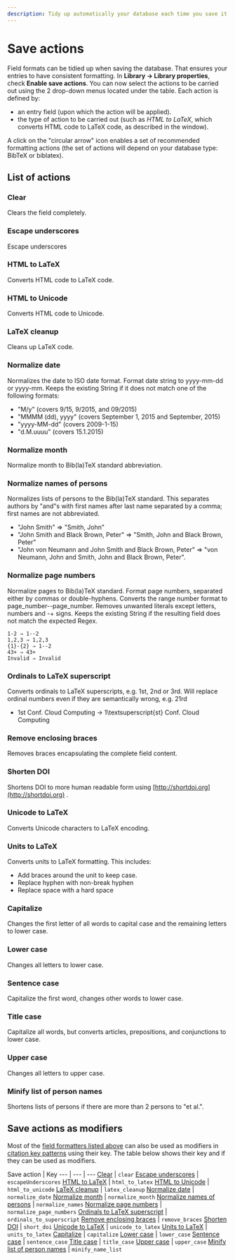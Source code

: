 ```yaml
---
description: Tidy up automatically your database each time you save it.
---
```


# Save actions

Field formats can be tidied up when saving the database. That ensures your entries to have consistent formatting. In **Library → Library properties**, check **Enable save actions**. You can now select the actions to be carried out using the 2 drop-down menus located under the table. Each action is defined by:

* an entry field \(upon which the action will be applied\).
* the type of action to be carried out \(such as _HTML to LaTeX_, which converts HTML code to LaTeX code, as described in the window\).

A click on the "circular arrow" icon enables a set of recommended formatting actions \(the set of actions will depend on your database type: BibTeX or biblatex\).​

## List of actions

### Clear

Clears the field completely.

### Escape underscores

Escape underscores

### HTML to LaTeX

Converts HTML code to LaTeX code.

### HTML to Unicode

Converts HTML code to Unicode.

### LaTeX cleanup

Cleans up LaTeX code.

### Normalize date

Normalizes the date to ISO date format. Format date string to yyyy-mm-dd or yyyy-mm. Keeps the existing String if it does not match one of the following formats:

* "M/y" \(covers 9/15, 9/2015, and 09/2015\)
* "MMMM \(dd\), yyyy" \(covers September 1, 2015 and September, 2015\)
* "yyyy-MM-dd" \(covers 2009-1-15\)
* "d.M.uuuu" \(covers 15.1.2015\)

### Normalize month

Normalize month to Bib\(la\)TeX standard abbreviation.

### Normalize names of persons

Normalizes lists of persons to the Bib\(la\)TeX standard. This separates authors by "and"s with first names after last name separated by a comma; first names are not abbreviated.

* "John Smith" ⇒ "Smith, John"
* "John Smith and Black Brown, Peter" ⇒ "Smith, John and Black Brown, Peter"
* "John von Neumann and John Smith and Black Brown, Peter" ⇒ "von Neumann, John and Smith, John and Black Brown, Peter".

### Normalize page numbers

Normalize pages to Bib\(la\)TeX standard. Format page numbers, separated either by commas or double-hyphens. Converts the range number format to page\_number--page\_number. Removes unwanted literals except letters, numbers and -+ signs. Keeps the existing String if the resulting field does not match the expected Regex.

```text
1-2 ⇒ 1--2
1,2,3 ⇒ 1,2,3
{1}-{2} ⇒ 1--2
43+ ⇒ 43+
Invalid ⇒ Invalid
```

### Ordinals to LaTeX superscript

Converts ordinals to LaTeX superscripts, e.g. 1st, 2nd or 3rd. Will replace ordinal numbers even if they are semantically wrong, e.g. 21rd

* 1st Conf. Cloud Computing -&gt; 1\textsuperscript{st} Conf. Cloud Computing

### Remove enclosing braces

Removes braces encapsulating the complete field content.


### Shorten DOI

Shortens DOI to more human readable form using [http://shortdoi.org](http://shortdoi.org) .

### Unicode to LaTeX

Converts Unicode characters to LaTeX encoding.

### Units to LaTeX

Converts units to LaTeX formatting. This includes:

* Add braces around the unit to keep case.
* Replace hyphen with non-break hyphen
* Replace space with a hard space

### Capitalize

Changes the first letter of all words to capital case and the remaining letters to lower case.

### Lower case

Changes all letters to lower case.

### Sentence case

Capitalize the first word, changes other words to lower case.

### Title case

Capitalize all words, but converts articles, prepositions, and conjunctions to lower case.

### Upper case

Changes all letters to upper case.

### Minify list of person names

Shortens lists of persons if there are more than 2 persons to \"et al.\".

## Save actions as modifiers

Most of the [field formatters listed above](#list-of-actions) can also be used as modifiers in [citation key patterns](../setup/citationkeypatterns.md) using their key.
The table below shows their key and if they can be used as modifiers.

Save action | Key
--- | --- | ---
[Clear](#clear) | `clear`
[Escape underscores](#escape-underscores) | `escapeUnderscores`
[HTML to LaTeX](#html-to-latex) | `html_to_latex`
[HTML to Unicode](#html-to-unicode) | `html_to_unicode`
[LaTeX cleanup](#latex-cleanup) | `latex_cleanup`
[Normalize date](#normalize-date) | `normalize_date`
[Normalize month](#normalize-month) | `normalize_month`
[Normalize names of persons](#normalize-names-of-persons) | `normalize_names`
[Normalize page numbers](#normalize-page-numbers) | `normalize_page_numbers`
[Ordinals to LaTeX superscript](#ordinals-to-latex-superscript) | `ordinals_to_superscript`
[Remove enclosing braces](#remove-enclosing-braces) | `remove_braces`
[Shorten DOI](#shorten-doi) | `short_doi`
[Unicode to LaTeX](#unicode-to-latex) | `unicode_to_latex`
[Units to LaTeX](#units-to-latex) | `units_to_latex`
[Capitalize](#capitalize) | `capitalize`
[Lower case](#lower-case) | `lower_case`
[Sentence case](#sentence-case) | `sentence_case`
[Title case](#title-case) | `title_case`
[Upper case](#upper-case) | `upper_case`
[Minify list of person names](#minify-list-of-person-names) | `minify_name_list`

